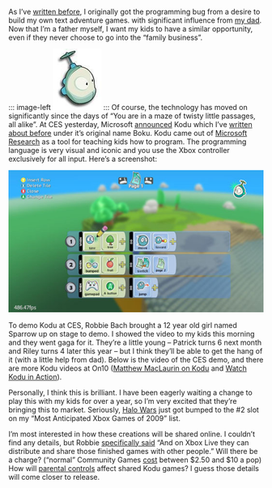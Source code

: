 As I’ve [written
before](http://devhawk.net/2005/07/05/the-inform-language/), I
originally got the programming bug from a desire to build my own text
adventure games. with significant influence from [my
dad](http://cid-885df99f8fd01cd9.profile.live.com/). Now that I’m a
father myself, I want my kids to have a similar opportunity, even if
they never choose to go into the “family business”.

::: image-left
[![kodu\_guy](https://raw.githubusercontent.com/devhawk/devhawk.github.io/master/images/blog/20090108-kid-programming-with-kodu-coming-to-xbox-360/kodu_guy_5.jpg "kodu_guy")](http://research.microsoft.com/en-us/projects/kodu/default.aspx)
:::
Of course, the technology has moved on significantly since the days of
“You are in a maze of twisty little passages, all alike”. At CES
yesterday, Microsoft
[announced](http://www.xbox.com/en-US/community/news/2009/0107-kodu.htm)
Kodu which I’ve [written about
before](http://devhawk.net/2007/03/08/morning-coffee-41-techfest-edition/)
under it’s original name Boku. Kodu came out of [Microsoft
Research](http://research.microsoft.com/en-us/projects/kodu/default.aspx)
as a tool for teaching kids how to program. The programming language is
very visual and iconic and you use the Xbox controller exclusively for
all input. Here’s a screenshot:

![](https://raw.githubusercontent.com/devhawk/devhawk.github.io/master/images/blog/20090108-kid-programming-with-kodu-coming-to-xbox-360/kodu_programming_ui.jpg)

To demo Kodu at CES, Robbie Bach brought a 12 year old girl named
Sparrow up on stage to demo. I showed the video to my kids this morning
and they went gaga for it. They’re a little young – Patrick turns 6 next
month and Riley turns 4 later this year – but I think they’ll be able to
get the hang of it (with a little help from dad). Below is the video of
the CES demo, and there are more Kodu videos at On10 ([Matthew MacLaurin
on
Kodu](http://on10.net/blogs/larry/CES-2009-Matthew-MacLaurin-on-Kodu/)
and [Watch Kodu in
Action](http://on10.net/blogs/larry/CES-2009-Watch-Kodu-in-Action/)).

Personally, I think this is brilliant. I have been eagerly waiting a
change to play this with my kids for over a year, so I’m very excited
that they’re bringing this to market. Seriously, [Halo
Wars](http://www.xbox.com/games/halowars/) just got bumped to the \#2
slot on my “Most Anticipated Xbox Games of 2009” list.

I’m most interested in how these creations will be shared online. I
couldn’t find any details, but Robbie [specifically
said](http://www.microsoft.com/presspass/exec/steve/2009/01-07ces.mspx)
“And on Xbox Live they can distribute and share those finished games
with other people.” Will there be a charge? (“normal” Community Games
[cost](http://creators.xna.com/en-US/faq#anchor_2_5) between \$2.50 and
\$10 a pop) How will [parental
controls](http://creators.xna.com/en-US/faq#anchor_1_12) affect shared
Kodu games? I guess those details will come closer to release.
